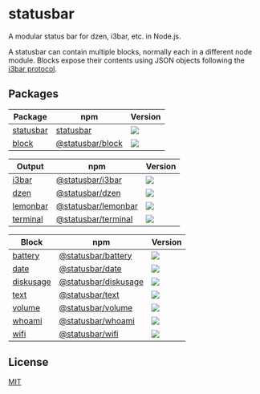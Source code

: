 # statusbar

A modular status bar for dzen, i3bar, etc. in Node.js.

A statusbar can contain multiple blocks, normally each in a different node module.
Blocks expose their contents using JSON objects following the [i3bar protocol](https://github.com/i3/i3/blob/master/docs/i3bar-protocol).

## Packages

| Package | npm | Version |
|---------|-----|---------|
| [statusbar](./packages/statusbar) | [statusbar](https://npm.im/statusbar) | ![](https://img.shields.io/npm/v/statusbar.svg) |
| [block](./packages/block) | [@statusbar/block](https://npm.im/@statusbar/block) | ![](https://img.shields.io/npm/v/@statusbar/block.svg) |

| Output | npm | Version |
|---------|-----|---------|
| [i3bar](./packages/i3bar) | [@statusbar/i3bar](https://npm.im/@statusbar/i3bar) | ![](https://img.shields.io/npm/v/@statusbar/i3bar.svg) |
| [dzen](./packages/dzen) | [@statusbar/dzen](https://npm.im/@statusbar/dzen) | ![](https://img.shields.io/npm/v/@statusbar/dzen.svg) |
| [lemonbar](./packages/lemonbar) | [@statusbar/lemonbar](https://npm.im/@statusbar/lemonbar) | ![](https://img.shields.io/npm/v/@statusbar/lemonbar.svg) |
| [terminal](./packages/terminal) | [@statusbar/terminal](https://npm.im/@statusbar/terminal) | ![](https://img.shields.io/npm/v/@statusbar/terminal.svg) |

| Block | npm | Version |
|---------|-----|---------|
| [battery](./packages/battery) | [@statusbar/battery](https://npm.im/@statusbar/battery) | ![](https://img.shields.io/npm/v/@statusbar/battery.svg) |
| [date](./packages/date) | [@statusbar/date](https://npm.im/@statusbar/date) | ![](https://img.shields.io/npm/v/@statusbar/date.svg) |
| [diskusage](./packages/diskusage) | [@statusbar/diskusage](https://npm.im/@statusbar/diskusage) | ![](https://img.shields.io/npm/v/@statusbar/diskusage.svg) |
| [text](./packages/text) | [@statusbar/text](https://npm.im/@statusbar/text) | ![](https://img.shields.io/npm/v/@statusbar/text.svg) |
| [volume](./packages/volume) | [@statusbar/volume](https://npm.im/@statusbar/volume) | ![](https://img.shields.io/npm/v/@statusbar/volume.svg) |
| [whoami](./packages/whoami) | [@statusbar/whoami](https://npm.im/@statusbar/whoami) | ![](https://img.shields.io/npm/v/@statusbar/whoami.svg) |
| [wifi](./packages/wifi) | [@statusbar/wifi](https://npm.im/@statusbar/wifi) | ![](https://img.shields.io/npm/v/@statusbar/wifi.svg) |


## License

[MIT](./LICENSE)

